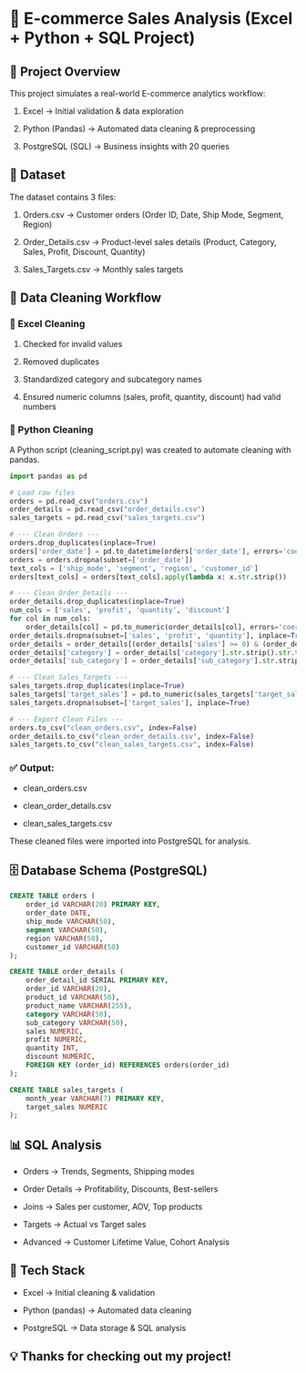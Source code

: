 # 🛒 E-commerce Sales Analysis (Excel + Python + SQL Project)
## 📌 Project Overview

This project simulates a real-world E-commerce analytics workflow:

1. Excel → Initial validation & data exploration

2. Python (Pandas) → Automated data cleaning & preprocessing

3. PostgreSQL (SQL) → Business insights with 20 queries
## 📁 Dataset
The dataset contains 3 files:

1. Orders.csv → Customer orders (Order ID, Date, Ship Mode, Segment, Region)

2. Order_Details.csv → Product-level sales details (Product, Category, Sales, Profit, Discount, Quantity)

3. Sales_Targets.csv → Monthly sales targets

## 🧹 Data Cleaning Workflow
### 🔹 Excel Cleaning
1. Checked for invalid values

2. Removed duplicates

3. Standardized category and subcategory names

4. Ensured numeric columns (sales, profit, quantity, discount) had valid numbers

### 🔹 Python Cleaning
A Python script (cleaning_script.py) was created to automate cleaning with pandas.

``` python
import pandas as pd

# Load raw files
orders = pd.read_csv("orders.csv")
order_details = pd.read_csv("order_details.csv")
sales_targets = pd.read_csv("sales_targets.csv")

# --- Clean Orders ---
orders.drop_duplicates(inplace=True)
orders['order_date'] = pd.to_datetime(orders['order_date'], errors='coerce')
orders = orders.dropna(subset=['order_date'])
text_cols = ['ship_mode', 'segment', 'region', 'customer_id']
orders[text_cols] = orders[text_cols].apply(lambda x: x.str.strip())

# --- Clean Order_Details ---
order_details.drop_duplicates(inplace=True)
num_cols = ['sales', 'profit', 'quantity', 'discount']
for col in num_cols:
    order_details[col] = pd.to_numeric(order_details[col], errors='coerce')
order_details.dropna(subset=['sales', 'profit', 'quantity'], inplace=True)
order_details = order_details[(order_details['sales'] >= 0) & (order_details['quantity'] > 0)]
order_details['category'] = order_details['category'].str.strip().str.title()
order_details['sub_category'] = order_details['sub_category'].str.strip().str.title()

# --- Clean Sales_Targets ---
sales_targets.drop_duplicates(inplace=True)
sales_targets['target_sales'] = pd.to_numeric(sales_targets['target_sales'], errors='coerce')
sales_targets.dropna(subset=['target_sales'], inplace=True)

# --- Export Clean Files ---
orders.to_csv("clean_orders.csv", index=False)
order_details.to_csv("clean_order_details.csv", index=False)
sales_targets.to_csv("clean_sales_targets.csv", index=False)
```
### ✅ Output:
- clean_orders.csv

- clean_order_details.csv

- clean_sales_targets.csv

These cleaned files were imported into PostgreSQL for analysis.

## 🗄️ Database Schema (PostgreSQL)

``` sql
CREATE TABLE orders (
    order_id VARCHAR(20) PRIMARY KEY,
    order_date DATE,
    ship_mode VARCHAR(50),
    segment VARCHAR(50),
    region VARCHAR(50),
    customer_id VARCHAR(50)
);

CREATE TABLE order_details (
    order_detail_id SERIAL PRIMARY KEY,
    order_id VARCHAR(20),
    product_id VARCHAR(50),
    product_name VARCHAR(255),
    category VARCHAR(50),
    sub_category VARCHAR(50),
    sales NUMERIC,
    profit NUMERIC,
    quantity INT,
    discount NUMERIC,
    FOREIGN KEY (order_id) REFERENCES orders(order_id)
);

CREATE TABLE sales_targets (
    month_year VARCHAR(7) PRIMARY KEY,
    target_sales NUMERIC
);
```

## 📊 SQL Analysis

- Orders → Trends, Segments, Shipping modes

- Order Details → Profitability, Discounts, Best-sellers

- Joins → Sales per customer, AOV, Top products

- Targets → Actual vs Target sales

- Advanced → Customer Lifetime Value, Cohort Analysis

## 🚀 Tech Stack
- Excel → Initial cleaning & validation

- Python (pandas) → Automated data cleaning

- PostgreSQL → Data storage & SQL analysis

## 💡 Thanks for checking out my project!
